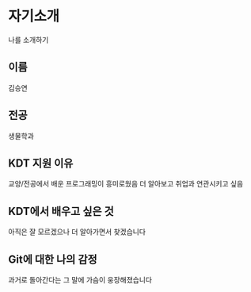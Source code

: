 # 자기소개
나를 소개하기

## 이름
김승연

## 전공
생물학과

## KDT 지원 이유
교양/전공에서 배운 프로그래밍이 흥미로웠음 더 알아보고 취업과 연관시키고 싶음

## KDT에서 배우고 싶은 것
아직은 잘 모르겠으나 더 알아가면서 찾겠습니다

## Git에 대한 나의 감정
과거로 돌아간다는 그 말에 가슴이 웅장해졌습니다